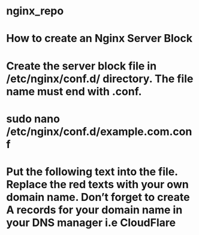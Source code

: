 # nginx_repo

# How to create an Nginx Server Block
# Create the server block file in /etc/nginx/conf.d/ directory. The file name must end with .conf.
# sudo nano /etc/nginx/conf.d/example.com.conf
# Put the following text into the file. Replace the red texts with your own domain name. Don’t forget to create A records for your domain name in your DNS manager i.e CloudFlare
